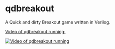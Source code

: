 qdbreakout
==========

A Quick and dirty Breakout game written in Verilog.

[Video of qdbreakout running:](http://www.youtube.com/watch?v=tHy_PMqZQDY)

[![Video of qdbreakout running](http://img.youtube.com/vi/tHy_PMqZQDY/0.jpg)](http://www.youtube.com/watch?v=tHy_PMqZQDY "Breakout implemented on an FPGA using Verilog")

